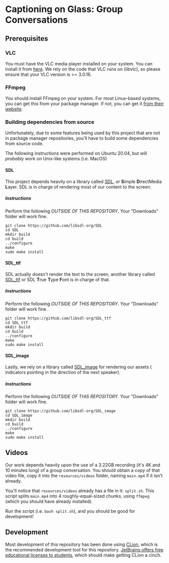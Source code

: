 # Captioning on Glass: Group Conversations

## Prerequisites

### VLC

You must have the VLC media player installed on your system. You can install it from [here](https://www.videolan.org/).
We rely on the code that VLC runs on (libvlc), so please ensure that your VLC version is >= 3.0.16.

### FFmpeg

You should install FFmpeg on your system. For most Linux-based systems, you can get this from your package manager. If
not, you can get it [from their website](https://ffmpeg.org/).

### Building dependencies from source

Unfortunately, due to some features being used by this project that are not in package manager repositories, you'll have
to build some dependencies from source code.

The following instructions were performed on Ubuntu 20.04, but will _probably_ work on Unix-like systems (i.e. MacOS)

#### SDL

This project depends heavily on a library called [SDL](https://libsdl.org), or **S**imple **D**irectMedia **L**ayer. SDL
is in charge of rendering most of our content to the screen.

##### Instructions

Perform the following _OUTSIDE OF THIS REPOSITORY_. Your "Downloads" folder will work fine.

```shell
git clone https://github.com/libsdl-org/SDL
cd SDL
mkdir build
cd build
../configure
make
sudo make install
```

#### SDL_ttf

SDL actually doesn't render the text to the screen, another library
called [SDL_ttf](https://github.com/libsdl-org/SDL_ttf) or SDL **T**rue **T**ype **F**ont is in charge of that.

##### Instructions

Perform the following _OUTSIDE OF THIS REPOSITORY_. Your "Downloads" folder will work fine.

```shell
git clone https://github.com/libsdl-org/SDL_ttf
cd SDL_ttf
mkdir build
cd build
../configure
make
sudo make install
```

#### SDL_image

Lastly, we rely on a library called [SDL_image](https://github.com/libsdl-org/SDL_image) for rendering our assets (
indicators pointing in the direction of the next speaker).

##### Instructions

Perform the following _OUTSIDE OF THIS REPOSITORY_. Your "Downloads" folder will work fine.

```shell
git clone https://github.com/libsdl-org/SDL_image
cd SDL_image
mkdir build
cd build
../configure
make
sudo make install
```

## Videos

Our work depends heavily upon the use of a 3.22GB recording (it's 4K and 10 minutes long) of a group conversation.
You should obtain a copy of that video file, copy it into the `resources/videos` folder, naming `main.mp4` if it isn't already.

You'll notice that `resources/videos` already has a file in it: `split.sh`. This script splits `main.mp4` into 4 roughly-equal-sized chunks, using `ffmpeg` (which you should have already installed).

Run the script (i.e. `bash split.sh`), and you should be good for development!

## Development

Most development of this repository has been done using [CLion](https://www.jetbrains.com/clion/), which is the
recommended development tool for this repository.
[JetBrains offers free educational licenses to students](https://www.jetbrains.com/community/education/#students), which
should make getting CLion a cinch.